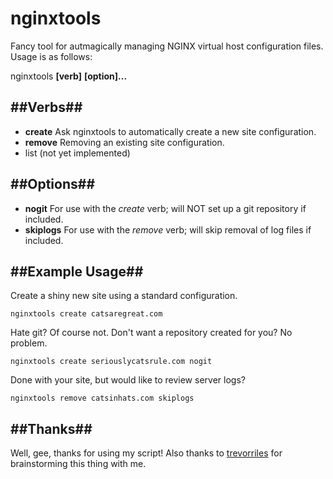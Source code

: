 nginxtools
==========
Fancy tool for autmagically managing NGINX virtual host configuration files.  Usage is as follows:

nginxtools **[verb]** **[option]...**

##Verbs##
-----
* **create** Ask nginxtools to automatically create a new site configuration.
* **remove** Removing an existing site configuration.
* list (not yet implemented)

##Options##
-------
* **nogit** For use with the *create* verb; will NOT set up a git repository if included.
* **skiplogs** For use with the *remove* verb; will skip removal of log files if included.

##Example Usage##
-------------
Create a shiny new site using a standard configuration.

    nginxtools create catsaregreat.com

Hate git?  Of course not.  Don't want a repository created for you?  No problem.

    nginxtools create seriouslycatsrule.com nogit

Done with your site, but would like to review server logs?

    nginxtools remove catsinhats.com skiplogs

##Thanks##
------
Well, gee, thanks for using my script!  Also thanks to <a href="https://github.com/trevorriles">trevorriles</a> for brainstorming this thing with me.
